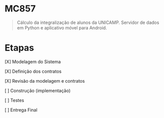MC857
=====

>Cálculo da integralização de alunos da UNICAMP. Servidor de dados em Python e aplicativo móvel para Android.


Etapas
=====
>
[X] Modelagem do Sistema
>
[X] Definição dos contratos
>
[X] Revisão da modelagem e contratos
>
[ ] Construção (implementação)
>
[ ] Testes
>
[ ] Entrega Final
